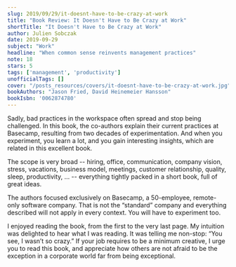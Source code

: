 ```yaml
---
slug: 2019/09/29/it-doesnt-have-to-be-crazy-at-work
title: "Book Review: It Doesn't Have to Be Crazy at Work"
shortTitle: "It Doesn't Have to Be Crazy at Work"
author: Julien Sobczak
date: 2019-09-29
subject: "Work"
headline: "When common sense reinvents management practices"
note: 18
stars: 5
tags: ['management', 'productivity']
unofficialTags: []
cover: "/posts_resources/covers/it-doesnt-have-to-be-crazy-at-work.jpg"
bookAuthors: "Jason Fried, David Heinemeier Hansson"
bookIsbn: '0062874780'
---
```



Sadly, bad practices in the workspace often spread and stop being challenged. In this book, the co-authors explain their current practices at Basecamp, resulting from two decades of experimentation. And when you experiment, you learn a lot, and you gain interesting insights, which are related in this excellent book.

The scope is very broad -- hiring, office, communication, company vision, stress, vacations, business model, meetings, customer relationship, quality, sleep, productivity, … -- everything tightly packed in a short book, full of great ideas.

The authors focused exclusively on Basecamp, a 50-employee, remote-only software company. That is not the “standard” company and everything described will not apply in every context. You will have to experiment too.

I enjoyed reading the book, from the first to the very last page. My intuition was delighted to hear what I was reading. It was telling me non-stop: “You see, I wasn’t so crazy.” If your job requires to be a minimum creative, I urge you to read this book, and appreciate how others are not afraid to be the exception in a corporate world far from being exceptional.


